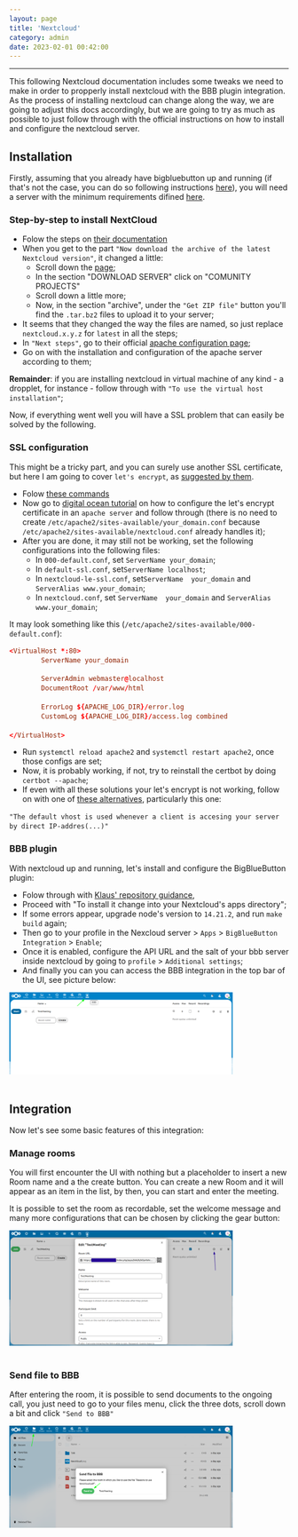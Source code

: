 ```yaml
---
layout: page
title: 'Nextcloud'
category: admin
date: 2023-02-01 00:42:00
---
```


---
This following Nextcloud documentation includes some tweaks we need to make 
in order to propperly install nextcloud with the BBB plugin integration.
As the process of installing nextcloud can change along the way, we are going
to adjust this docs accordingly, but we are going to try as much as possible
to just follow through with the official instructions on how to install and 
configure the nextcloud server.

## Installation

Firstly, assuming that you already have bigbluebutton up and running (if 
that's not the case, you can do so following instructions [here](/2.6/install.html)), 
you will need a server with the minimum requirements difined 
[here](https://docs.nextcloud.com/server/latest/admin_manual/installation/system_requirements.html#memory). 

### Step-by-step to install NextCloud

 - Folow the steps on [their documentation](https://docs.nextcloud.com/server/latest/admin_manual/installation/example_ubuntu.html)
 - When you get to the part `"Now download the archive of the latest Nextcloud version"`, it changed a little: 
    - Scroll down the [page](https://nextcloud.com/install/);
    - In the section "DOWNLOAD SERVER" click on "COMUNITY PROJECTS" 
    - Scroll down a little more;
    - Now, in the section "archive", under the `"Get ZIP file"` button you'll find the `.tar.bz2` 
    files to upload it to your server;
 - It seems that they changed the way the files are named, so just replace `nextcloud.x.y.z` 
 for `latest` in all the steps;
 - In `"Next steps"`, go to their official [apache configuration page](https://docs.nextcloud.com/server/latest/admin_manual/installation/source_installation.html#apache-configuration-label);
 - Go on with the installation and configuration of the apache server according to them;

**Remainder**: if you are installing nextcloud in virtual machine of any kind - a dropplet, 
for instance - follow through with `"To use the virtual host installation"`;

Now, if everything went well you will have a SSL problem that can easily be solved by 
the following.

### SSL configuration

This might be a tricky part, and you can surely use another SSL certificate, but here I am going
to cover `let's encrypt`, as [suggested by them](https://docs.nextcloud.com/server/latest/admin_manual/installation/source_installation.html#enabling-ssl).

 - Folow [these commands](https://docs.nextcloud.com/server/latest/admin_manual/installation/source_installation.html#enabling-ssl)
 - Now go to [digital ocean tutorial](https://www.digitalocean.com/community/tutorials/how-to-secure-apache-with-let-s-encrypt-on-ubuntu-22-04) 
 on how to configure the let's encrypt certificate in an `apache server` and follow through 
 (there is no need to create `/etc/apache2/sites-available/your_domain.conf` because 
 `/etc/apache2/sites-available/nextcloud.conf` already handles it);
 - After you are done, it may still not be working, set the following configurations into 
 the following files:
    - In `000-default.conf`, set `ServerName your_domain`;
    - In `default-ssl.conf`, set`ServerName localhost`;
    - In `nextcloud-le-ssl.conf`, set`ServerName  your_domain` and `ServerAlias www.your_domain`;
    - In `nextcloud.conf`, set `ServerName  your_domain` and `ServerAlias www.your_domain`;

It may look something like this (`/etc/apache2/sites-available/000-default.conf`):
```conf
<VirtualHost *:80>
        ServerName your_domain

        ServerAdmin webmaster@localhost
        DocumentRoot /var/www/html

        ErrorLog ${APACHE_LOG_DIR}/error.log
        CustomLog ${APACHE_LOG_DIR}/access.log combined

</VirtualHost>
```

 - Run `systemctl reload apache2` and `systemctl restart apache2`, once those configs are set;
 - Now, it is probably working, if not, try to reinstall the certbot by doing `certbot --apache`;
 - If even with all these solutions your let's encrypt is not working, follow on with one of 
 [these alternatives](https://help.nextcloud.com/t/domain-not-working-after-letsencrypt/83862), particularly this one:

`"The default vhost is used whenever a client is accesing your server by direct IP-addres(...)"`

### BBB plugin

With nextcloud up and running, let's install and configure the BigBlueButton plugin:

 - Folow through with [Klaus' repository guidance](https://github.com/sualko/cloud_bbb#rocket-install-it), 
 - Proceed with "To install it change into your Nextcloud's apps directory";
 - If some errors appear, upgrade node's version to `14.21.2`, and run `make build` again; 
 - Then go to your profile in the Nexcloud server > `Apps` > `BigBlueButton Integration` >
  `Enable`;
 - Once it is enabled, configure the API URL and the salt of your bbb server inside 
 nextcloud by going to `profile` > `Additional settings`;
 - And finally you can you can access the BBB integration in the top bar of the UI, 
 see picture below:

<img src="/images/nextcloud/bbb-integration-nextcloud.png" alt="New duration" style="max-width: 80%; height: auto;"/>
<br /><br />

## Integration

Now let's see some basic features of this integration:

### Manage rooms

You will first encounter the UI with nothing but a placeholder to insert a new Room name and 
a the create button. You can create a new Room and it will appear as an item in the list, by 
then, you can start and enter the meeting.

It is possible to set the room as recordable, set the welcome message and many more 
configurations that can be  chosen by clicking the gear button:

<img src="/images/nextcloud/bbb-nextcloud-meeting-configs.png" alt="New duration" style="max-width: 80%; height: auto;"/>
<br /><br />

### Send file to BBB

After entering the room, it is possible to send documents to the ongoing call, you just need 
to go to your files menu, click the three dots, scroll down a bit and click `"Send to BBB"`

<img src="/images/nextcloud/bbb-nextcloud-send-file.png" alt="New duration" style="max-width: 80%; height: auto;"/>
<br /><br />
